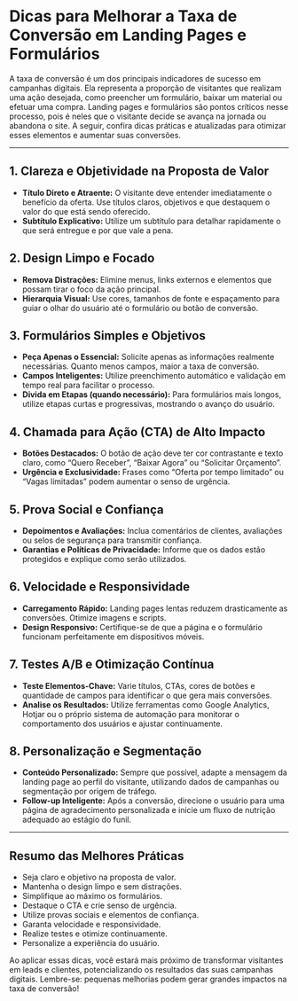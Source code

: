 
# Dicas para Melhorar a Taxa de Conversão em Landing Pages e Formulários

A taxa de conversão é um dos principais indicadores de sucesso em campanhas digitais. Ela representa a proporção de visitantes que realizam uma ação desejada, como preencher um formulário, baixar um material ou efetuar uma compra. Landing pages e formulários são pontos críticos nesse processo, pois é neles que o visitante decide se avança na jornada ou abandona o site. A seguir, confira dicas práticas e atualizadas para otimizar esses elementos e aumentar suas conversões.

---

## 1. **Clareza e Objetividade na Proposta de Valor**

- **Título Direto e Atraente:** O visitante deve entender imediatamente o benefício da oferta. Use títulos claros, objetivos e que destaquem o valor do que está sendo oferecido.
- **Subtítulo Explicativo:** Utilize um subtítulo para detalhar rapidamente o que será entregue e por que vale a pena.

## 2. **Design Limpo e Focado**

- **Remova Distrações:** Elimine menus, links externos e elementos que possam tirar o foco da ação principal.
- **Hierarquia Visual:** Use cores, tamanhos de fonte e espaçamento para guiar o olhar do usuário até o formulário ou botão de conversão.

## 3. **Formulários Simples e Objetivos**

- **Peça Apenas o Essencial:** Solicite apenas as informações realmente necessárias. Quanto menos campos, maior a taxa de conversão.
- **Campos Inteligentes:** Utilize preenchimento automático e validação em tempo real para facilitar o processo.
- **Divida em Etapas (quando necessário):** Para formulários mais longos, utilize etapas curtas e progressivas, mostrando o avanço do usuário.

## 4. **Chamada para Ação (CTA) de Alto Impacto**

- **Botões Destacados:** O botão de ação deve ter cor contrastante e texto claro, como “Quero Receber”, “Baixar Agora” ou “Solicitar Orçamento”.
- **Urgência e Exclusividade:** Frases como “Oferta por tempo limitado” ou “Vagas limitadas” podem aumentar o senso de urgência.

## 5. **Prova Social e Confiança**

- **Depoimentos e Avaliações:** Inclua comentários de clientes, avaliações ou selos de segurança para transmitir confiança.
- **Garantias e Políticas de Privacidade:** Informe que os dados estão protegidos e explique como serão utilizados.

## 6. **Velocidade e Responsividade**

- **Carregamento Rápido:** Landing pages lentas reduzem drasticamente as conversões. Otimize imagens e scripts.
- **Design Responsivo:** Certifique-se de que a página e o formulário funcionam perfeitamente em dispositivos móveis.

## 7. **Testes A/B e Otimização Contínua**

- **Teste Elementos-Chave:** Varie títulos, CTAs, cores de botões e quantidade de campos para identificar o que gera mais conversões.
- **Analise os Resultados:** Utilize ferramentas como Google Analytics, Hotjar ou o próprio sistema de automação para monitorar o comportamento dos usuários e ajustar continuamente.

## 8. **Personalização e Segmentação**

- **Conteúdo Personalizado:** Sempre que possível, adapte a mensagem da landing page ao perfil do visitante, utilizando dados de campanhas ou segmentação por origem de tráfego.
- **Follow-up Inteligente:** Após a conversão, direcione o usuário para uma página de agradecimento personalizada e inicie um fluxo de nutrição adequado ao estágio do funil.

---

## **Resumo das Melhores Práticas**

- Seja claro e objetivo na proposta de valor.
- Mantenha o design limpo e sem distrações.
- Simplifique ao máximo os formulários.
- Destaque o CTA e crie senso de urgência.
- Utilize provas sociais e elementos de confiança.
- Garanta velocidade e responsividade.
- Realize testes e otimize continuamente.
- Personalize a experiência do usuário.

Ao aplicar essas dicas, você estará mais próximo de transformar visitantes em leads e clientes, potencializando os resultados das suas campanhas digitais. Lembre-se: pequenas melhorias podem gerar grandes impactos na taxa de conversão!
```